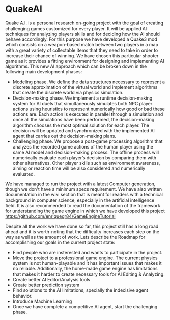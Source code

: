 # QuakeAI

Quake A.I. is a personal research on-going project with the goal of creating challenging games customized for every player. It will be applied AI techniques for analyzing players skills and for deciding how the AI should behave accordingly. For this purpose we have developed a Quake3 mod which consists on a weapon-based match between two players in a map with a great variety of collectable items that they need to take in order to increase their chance of winning. We have chosen this particular shooter game as it provides a fitting environment for designing and implementing AI algorithms. This new AI approach which can be broken down in the following main development phases: 

- Modeling phase. We define the data structures necessary to represent a discrete approximation of the virtual world and implement algorithms that create the discrete world via physics simulation.
- Decision-making phase. We implement a runtime decision-making system for AI duels that simultaneously simulates both NPC player actions using heuristics to represent numerically how good or bad these actions are. Each action is executed in parallel through a simulation and once all the simulations have been performed, the decision-making algorithm chooses the most optimal solution for each player. The decision will be updated and synchronized with the implemented AI agent that carries out the decision-making plans.
- Challenging phase. We propose a post-game processing algorithm that analyzes the recorded game actions of the human player using the same AI model and decision-making process. The offline process will numerically evaluate each player’s decision by comparing them with other alternatives. Other player skills such as environment awareness, aiming or reaction time will be also considered and numerically evaluated.



We have managed to run the project with a latest Computer generation, though we don't have a minimum specs requirement. We have also written documentation in the wiki section that is meant for readers with a technical background in computer science, especially in the artificial intelligence field. It is also recommended to read the documentation of the framework for understanding the game engine in which we have developed this project https://github.com/enriquegr84/GameEngineTutorial


Despite all the work we have done so far, this project still has a long road ahead and it is worth-noting that the difficulty increases each step on the way as well as the amount of work. Lets describe the Roadmap for accomplishing our goals in the current project state:
- Find people who are insterested and wants to participate in the project.
- Move the project to a professional game engine. The current physics system is not human-playable and it has important issues that makes it no reliable. Additionally, the home-made game engine has limitations that makes it harder to create necessary tools for AI Editing & Analyzing.
- Create better AI Editor/Analysis tools
- Create better prediction system
- Find solutions to the AI limitations, specially the indecisive agent behavior.
- Introduce Machine Learning
- Once we have complete a competitive AI agent, start the challenging phase.
